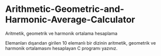 # Arithmetic-Geometric-and-Harmonic-Average-Calculator
Aritmetik, geometrik ve harmonik ortalama hesaplama

Elemanları dışarıdan girilen 10 elemanlı bir dizinin aritmetik, geometrik ve harmonik ortalamasını hesaplayan C programı yazınız.
